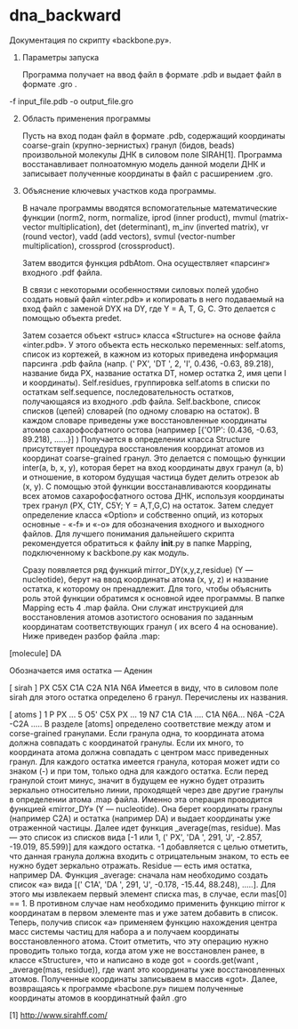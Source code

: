 # dna_backward

Документация по скрипту «backbone.py».

1. Параметры запуска

	Программа получает на ввод файл в формате .pdb и выдает файл в формате .gro .

-f  input_file.pdb -o output_file.gro

2. Область применения программы

	Пусть на вход подан файл в формате .pdb, содержащий координаты coarse-grain (крупно-зернистых) гранул (бидов, beads) произвольной молекулы ДНК в силовом поле SIRAH[1].
	Программа восстанавливает полноатомную модель данной модели ДНК и записывает полученные координаты в файл с расширением .gro. 

3. Объяснение ключевых участков кода программы.

	В начале программы вводятся вспомогательные математические функции (norm2, norm, normalize, iprod (inner product), mvmul (matrix-vector multiplication), det (determinant), m_inv (inverted matrix), vr (round vector), vadd (add vectors), svmul (vector-number multiplication), crossprod (crossproduct).
	
	Затем вводится функция pdbAtom. Она осуществляет «парсинг» входного .pdf файла.

	В связи с некоторыми особенностями силовых полей удобно создать новый файл «inter.pdb» и копировать в него подаваемый на вход файл с заменой DYX на DY, где Y = A, T, G, C. Это делается с помощью объекта predet. 
	
	Затем созается объект «struc» класса «Structure» на основе файла «inter.pdb».
У этого объекта есть несколько переменных:
self.atoms, список из кортежей, в кажном из которых приведена информация парсинга .pdb файла (напр. ('  PX', 'DT  ', 2, 'I', 0.436, -0.63, 89.218), название бида PX, название остатка DT, номер остатка 2, имя цепи I  и координаты).
Self.residues, группировка self.atoms в списки по остаткам
self.sequence, последовательность остатков, получающаяся из входного .pdb файла.
Self.backbone, список списков (цепей) словарей (по одному словарю на остаток). В каждом словаре приведены уже восстановленные координаты атомов сахарофосфатного остова (например [{'O1P': (0.436, -0.63, 89.218),  ……}]  )
Получается в определении класса Structure присутствует процедура восстановления координат атомов из координат coarse-grained гранул. Это делается с помощью функции inter(a, b, x, y), которая берет на вход координаты двух гранул (a, b) и отношение, в котором будущая частица будет делить отрезок ab (x, y). C помощью этой функции восстанавливаются координаты всех атомов сахарофосфатного остова ДНК, используя координаты трех гранул (PX, C1Y, C5Y; Y = A,T,G,C) на остаток.
	Затем следует определение класса «Option» и собственно опций, из которых основные - «-f» и «-o» для обозначения входного и выходного файлов.
Для лучшего понимания дальнейшего скрипта рекомендуется обратиться к файлу __init__.py в папке Mapping, подключенному к backbone.py как модуль.

	Сразу появляется ряд функций mirror_DY(x,y,z,residue) (Y — nucleotide), берут на ввод координаты атома (x, y, z)  и название остатка, к которому он пренадлежит. 
	Для того, чтобы объяснить роль этой функции обратимся к основной идее программы. 
В папке Mapping есть 4 .map файла. Они служат инструкцией для восстановления атомов азотистого основания по заданным координатам соответствующих гранул ( их всего 4 на основание). Ниже приведен разбор файла .map:

[molecule]
DA

Обозначается имя остатка — Аденин

[ sirah ]
PX C5X C1A C2A N1A N6A
Имеется в виду, что в силовом поле sirah для этого остатка определено 6 гранул. Перечислены их названия.

[ atoms ]
   1     P          PX
...
   5     O5'        C5X PX
…
   19     N7        C1A C1A ….   С1A  N6A… N6A -C2A -C2A ….. 
В разделе [atoms] определено соответствие между атом и corse-grained гранулами. Если гранула одна, то координата атома должна совпадать с координатой гранулы. Если их много, то координата атома должна совпадать с центром масс приведенных гранул. Для каждого остатка имеется гранула, которая может идти со знаком (-) и при том, только одна для каждого остатка. Если перед гранулой стоит минус, значит в будущем ее нужно будет отразить зеркально относительно линии, проходящей через две другие гранулы в определении атома .map файла. Именно эта операция проводится функцией «mirror_DY» (Y — nucleotide). Она берет координаты гранулы (например C2A) и остатка (например DA) и выдает координаты уже отраженной частицы. 
	Далее идет функция _average(mas, residue). Mas — это список из списков вида [-1 или 1, ('  PX', 'DA  ', 291, 'J', -2.857, -19.019, 85.599)] для каждого остатка. -1 добавляется с целью отметить, что данная гранула должна входить с отрицательным знаком, то есть ее нужно будет зеркально отражать. Residue — есть имя остатка, например DA.  Функция _average: сначала нам необходимо создать список «a» вида [(' C1A', 'DA  ', 291, 'J', -0.178, -15.44, 88.248), …..]. Для этого мы извлекаем первый элемент списка mas, в случае, если mas[0] == 1. В противном случае нам необходимо применить функцию mirror к координатам в первом элементе mas и уже затем добавить в список. Теперь, получив список «a» применяем функцию нахождения центра масс системы частиц для набора a и получаем координаты восстановленного атома. Стоит отметить, что эту операцию нужно проводить только тогда, когда атом уже не восстановлен ранее, в классе «Structure», что и написано в коде got = coords.get(want , _average(mas, residue)), где want это координаты уже восстановленных атомов.  Полученные координаты записываем в массив «got». Далее, возвращаясь к программе «bacbone.py» пишем полученные координаты атомов в координатный файл .gro 


























[1] http://www.sirahff.com/
